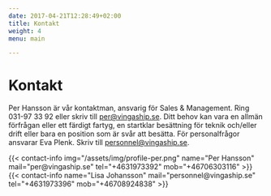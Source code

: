 ```yaml
---
date: 2017-04-21T12:28:49+02:00
title: Kontakt
weight: 4
menu: main

---
```


# Kontakt

Per Hansson är vår kontaktman, ansvarig för Sales & Management. Ring 031-97 33 92 eller skriv till [per@vingaship.se](mailto:per@vingaship.se). Ditt behov kan vara en allmän förfrågan eller ett färdigt fartyg, en startklar besättning för teknik och/eller drift eller bara en position som är svår att besätta. För personalfrågor ansvarar Eva Plenk. Skriv till [personnel@vingaship.se](mailto:personnel@vingaship.se).

<div class="contact-cards">
  {{< contact-info img="/assets/img/profile-per.png" name="Per Hansson" mail="per@vingaship.se" tel="+4631973392" mob="+46706303116" >}}
  {{< contact-info name="Lisa Johansson" mail="personnel@vingaship.se" tel="+4631973396" mob="+46708924838" >}}
</div>
